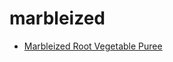 # marbleized

 * [Marbleized Root Vegetable Puree](../index/m/marbleized-root-vegetable-puree-2755.json)
